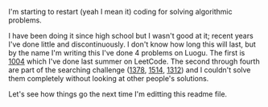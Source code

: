 I'm starting to restart (yeah I mean it) coding for solving algorithmic problems.

I have been doing it since high school but I wasn't good at it; recent years I've done little and discontinuously.
I don't know how long this will last, but by the name I'm writing this I've done 4 problems on Luogu. The first is [1004](https://www.luogu.com.cn/problem/P1004) which I've done last summer on LeetCode.
The second through fourth are part of the searching challenge ([1378](https://www.luogu.com.cn/problem/P1378), [1514](https://www.luogu.com.cn/problem/P1514), [1312](https://www.luogu.com.cn/problem/P1312)) and I couldn't solve them completely without looking at other people's solutions.

Let's see how things go the next time I'm editting this readme file.

